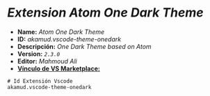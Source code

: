 <!-- Autor: Daniel Benjamin Perez Morales -->
<!-- GitHub: https://github.com/D4nitrix13 -->
<!-- GitLab: https://gitlab.com/D4nitrix13 -->
<!-- Correo electrónico: danielperezdev@proton.me -->

# ***Extension Atom One Dark Theme***

- **Name:** *Atom One Dark Theme*
- **ID:** *akamud.vscode-theme-onedark*
- **Descripción:** *One Dark Theme based on Atom*
- **Version:** *`2.3.0`*
- **Editor:** *Mahmoud Ali*
- **[Vínculo de VS Marketplace:](https://marketplace.visualstudio.com/items?itemName=akamud.vscode-theme-onedark "https://marketplace.visualstudio.com/items?itemName=akamud.vscode-theme-onedark")**

```plaintext
# Id Extensión Vscode
akamud.vscode-theme-onedark
```
